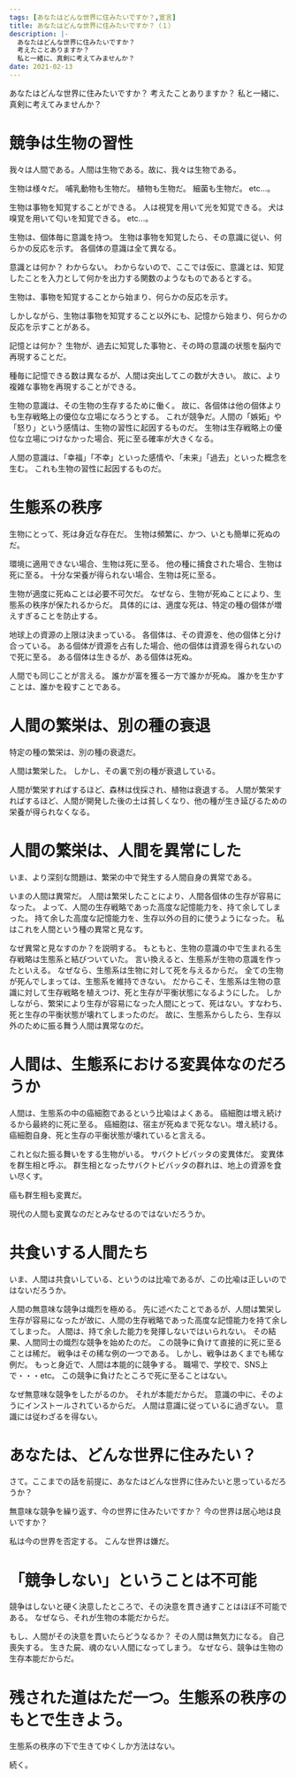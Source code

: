 ```yaml
---
tags: [あなたはどんな世界に住みたいですか？,宣言]
title: あなたはどんな世界に住みたいですか？（１）
description: |-
  あなたはどんな世界に住みたいですか？
  考えたことありますか？
  私と一緒に、真剣に考えてみませんか？
date: 2021-02-13
---
```


あなたはどんな世界に住みたいですか？
考えたことありますか？
私と一緒に、真剣に考えてみませんか？

# 競争は生物の習性

我々は人間である。人間は生物である。故に、我々は生物である。

生物は様々だ。
哺乳動物も生物だ。
植物も生物だ。
細菌も生物だ。
etc...。

生物は事物を知覚することができる。
人は視覚を用いて光を知覚できる。
犬は嗅覚を用いて匂いを知覚できる。
etc...。

生物は、個体毎に意識を持つ。
生物は事物を知覚したら、その意識に従い、何らかの反応を示す。
各個体の意識は全て異なる。

意識とは何か？
わからない。
わからないので、ここでは仮に、意識とは、知覚したことを入力として何かを出力する関数のようなものであるとする。

生物は、事物を知覚することから始まり、何らかの反応を示す。

しかしながら、生物は事物を知覚すること以外にも、記憶から始まり、何らかの反応を示すことがある。

記憶とは何か？
生物が、過去に知覚した事物と、その時の意識の状態を脳内で再現することだ。

種毎に記憶できる数は異なるが、人間は突出してこの数が大きい。
故に、より複雑な事物を再現することができる。

生物の意識は、その生物の生存するために働く。
故に、各個体は他の個体よりも生存戦略上の優位な立場になろうとする。
これが競争だ。人間の「嫉妬」や「怒り」という感情は、生物の習性に起因するものだ。
生物は生存戦略上の優位な立場につけなかった場合、死に至る確率が大きくなる。

人間の意識は、「幸福」「不幸」といった感情や、「未来」「過去」といった概念を生む。
これも生物の習性に起因するものだ。

# 生態系の秩序

生物にとって、死は身近な存在だ。
生物は頻繁に、かつ、いとも簡単に死ぬのだ。

環境に適用できない場合、生物は死に至る。
他の種に捕食された場合、生物は死に至る。
十分な栄養が得られない場合、生物は死に至る。

生物が適度に死ぬことは必要不可欠だ。
なぜなら、生物が死ぬことにより、生態系の秩序が保たれるからだ。
具体的には、適度な死は、特定の種の個体が増えすぎることを防止する。

地球上の資源の上限は決まっている。
各個体は、その資源を、他の個体と分け合っている。
ある個体が資源を占有した場合、他の個体は資源を得られないので死に至る。
ある個体は生きるが、ある個体は死ぬ。

人間でも同じことが言える。
誰かが富を獲る一方で誰かが死ぬ。
誰かを生かすことは、誰かを殺すことである。

# 人間の繁栄は、別の種の衰退

特定の種の繁栄は、別の種の衰退だ。

人間は繁栄した。
しかし、その裏で別の種が衰退している。

人間が繁栄すればするほど、森林は伐採され、植物は衰退する。
人間が繁栄すればするほど、人間が開発した後の土は貧しくなり、他の種が生き延びるための栄養が得られなくなる。

# 人間の繁栄は、人間を異常にした

いま、より深刻な問題は、繁栄の中で発生する人間自身の異常である。

いまの人間は異常だ。
人間は繁栄したことにより、人間各個体の生存が容易になった。
よって、人間の生存戦略であった高度な記憶能力を、持て余してしまった。
持て余した高度な記憶能力を、生存以外の目的に使うようになった。
私はこれを人間という種の異常と見なす。

なぜ異常と見なすのか？を説明する。
もともと、生物の意識の中で生まれる生存戦略は生態系と結びついていた。
言い換えると、生態系が生物の意識を作ったといえる。
なぜなら、生態系は生物に対して死を与えるからだ。
全ての生物が死んでしまっては、生態系を維持できない。
だからこそ、生態系は生物の意識に対して生存戦略を植えつけ、死と生存が平衡状態になるようにした。
しかしながら、繁栄により生存が容易になった人間にとって、死はない。すなわち、死と生存の平衡状態が壊れてしまったのだ。
故に、生態系からしたら、生存以外のために振る舞う人間は異常なのだ。

# 人間は、生態系における変異体なのだろうか

人間は、生態系の中の癌細胞であるという比喩はよくある。
癌細胞は増え続けるから最終的に死に至る。
癌細胞は、宿主が死ぬまで死なない。増え続ける。
癌細胞自身、死と生存の平衡状態が壊れていると言える。

これと似た振る舞いをする生物がいる。
サバクトビバッタの変異体だ。
変異体を群生相と呼ぶ。
群生相となったサバクトビバッタの群れは、地上の資源を食い尽くす。

癌も群生相も変異だ。

現代の人間も変異なのだとみなせるのではないだろうか。

# 共食いする人間たち

いま、人間は共食いしている、というのは比喩であるが、この比喩は正しいのではないだろうか。

人間の無意味な競争は熾烈を極める。
先に述べたことであるが、人間は繁栄し生存が容易になったが故に、人間の生存戦略であった高度な記憶能力を持て余してしまった。
人間は、持て余した能力を発揮しないではいられない。
その結果、人間同士の熾烈な競争を始めたのだ。
この競争に負けて直接的に死に至ることは稀だ。
戦争はその稀な例の一つである。
しかし、戦争はあくまでも稀な例だ。
もっと身近で、人間は本能的に競争する。
職場で、学校で、SNS上で・・・etc。
この競争に負けたところで死に至ることはない。

なぜ無意味な競争をしたがるのか。
それが本能だからだ。
意識の中に、そのようにインストールされているからだ。
人間は意識に従っているに過ぎない。
意識には従わざるを得ない。

# あなたは、どんな世界に住みたい？

さて。ここまでの話を前提に、あなたはどんな世界に住みたいと思っているだろうか？

無意味な競争を繰り返す、今の世界に住みたいですか？
今の世界は居心地は良いですか？

私は今の世界を否定する。
こんな世界は嫌だ。

# 「競争しない」ということは不可能

競争はしないと硬く決意したところで、その決意を貫き通すことはほぼ不可能である。
なぜなら、それが生物の本能だからだ。

もし、人間がその決意を貫いたらどうなるか？
その人間は無気力になる。
自己喪失する。
生きた屍、魂のない人間になってしまう。
なぜなら、競争は生物の生存本能だからだ。

# 残された道はただ一つ。生態系の秩序のもとで生きよう。

生態系の秩序の下で生きてゆくしか方法はない。

続く。